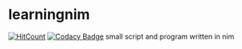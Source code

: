 # learningnim

[![HitCount](http://hits.dwyl.io/manojpawarsj12/learningnim.svg)](http://hits.dwyl.io/manojpawarsj12/learningnim)
[![Codacy Badge](https://api.codacy.com/project/badge/Grade/15c213d859cc47198d7a136afc1dbb90)](https://www.codacy.com/manual/manojpawarsj12/learningnim?utm_source=github.com&amp;utm_medium=referral&amp;utm_content=manojpawarsj12/learningnim&amp;utm_campaign=Badge_Grade)
small script and program written in nim
